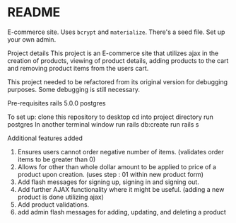 # README

E-commerce site. Uses `bcrypt` and `materialize`. There's a seed file. Set up your own admin.

Project details
This project is an E-commerce site that utilizes ajax in the creation of products, viewing of product details, adding products to the cart and removing product items from the users cart.

This project needed to be refactored from its original version for debugging purposes.  Some debugging is still necessary.


Pre-requisites
rails 5.0.0
postgres


To set up:
clone this repository to desktop
cd into project  directory
run postgres
In another terminal window
  run rails db:create
  run rails s

Additional features added
1. Ensures users cannot order negative number of items. (validates order items to be greater than 0)
2. Allows for other than whole dollar amount to be applied to price of a product upon creation. (uses step : 01 within new product form)
3. Add flash messages for signing up, signing in and signing out.
4. Add further AJAX functionality where it might be useful. (adding a new product is done utilizing ajax)
5. Add product validations.
6. add admin flash messages for adding, updating, and deleting a product
